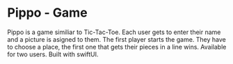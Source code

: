 # Pippo - Game
Pippo is a game similiar to Tic-Tac-Toe. Each user gets to enter their name and a picture is asigned to them. 
The first player starts the game. They have to choose a place, the first one that gets their pieces in a line wins.
Available for two users. Built with swiftUI.
